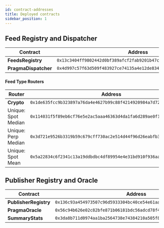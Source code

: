 ```yaml
---
id: contract-addresses
title: Deployed contracts
sidebar_position: 1
---
```



## Feed Registry and Dispatcher

| Contract                         | Address                                                                                 |
|----------------------------------|-----------------------------------------------------------------------------------------|
| **FeedsRegistry**                | `0x13c3404ff9802442d0bf389afcf2fab9201b47c2268fcaa4bd36ba1978af76`                      |
| **PragmaDispatcher**             | `0x4d997c57f63d509f483927ce74135a4e12de834144d9e90044ac03f6024267e`                     |

#### Feed Type Routers        

| Router                           | Address                                                                                 |
|----------------------------------|-----------------------------------------------------------------------------------------|
| **Crypto**    | `0x1de635fcc9b323897a76da4e4627b99c88f4214920984a7d724872cae71ba5`                      |
| Unique: Spot Median              | `0x114031f5f89eb6cf76e5e2ac5aaa46363d4da1fa6d289ae0f11edb9d6196172`                     |
| Unique: Perp Median              | `0x3d721e9526b3319b59c679cff730ac2e514d44f96d26eabfb3cdfbae2359581`                     |
| Unique: Spot Mean                | `0x5a22834c6f2341c13a19ddbdbc4df89954e4e31bd910f936aaf678799186eec`                     |

## Publisher Registry and Oracle

| Contract                        | Address                                                                                 |
|---------------------------------|-----------------------------------------------------------------------------------------|
| **PublisherRegistry**           | `0x136c93a454973507c96d5933304bc40ce54e61aa1ce88642a2812657ba142a5`                      |
| **PragmaOracle**                | `0x56c94b626e02c82bfe871b06181bdc56adcd78f4ce722fe3f7ae6845795d8a8`                     |
| **SummaryStats**                | `0x3da8b711d0974aa1ba2564738e74384210a505f8b5deaa3d07045f973d5555c`                     |
